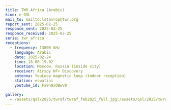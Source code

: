 ```yaml
---
title: TWR Africa (Arabic)
kind: e-QSL
mail_to: mailto:lstavrop@twr.org
report_sent: 2025-02-25
responce_sent: 2025-02-25
responce_received: 2025-02-25
serie: twr_africa
receptions:
  - frequency: 13800 kHz
    language: Arabic
    date: 2025-02-24
    time: 18.00-19.02
    location: Moscow, Russia (inside city)
    receiver: Airspy HF+ Discovery
    antenna: YouLoop magnetic loop (indoor reception)
    station: eswatini
    youtube_id: Fa9n8xOBwV8

gallery:
  - /assets/qsl/2025/twraf/twraf_feb2025_full.jpg:/assets/qsl/2025/twraf/twraf_feb2025_small.jpg
---
```

